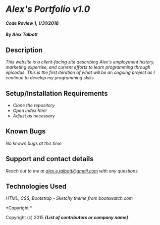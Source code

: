 # _Alex's Portfolio v1.0_

#### _Code Review 1, 1/31/2018_

#### By _**Alex Talbott**_

## Description

_This website is a client-facing site describing Alex's employment history, marketing expertise, and current efforts to learn programming through epicodus. This is the first iteration of what will be an ongoing project as I continue to develop my programming skills_

## Setup/Installation Requirements

* _Clone the repository_
* _Open index.html_
* _Adjust as necessary_


## Known Bugs

_No known bugs at this time_

## Support and contact details

_Reach out to me at alex.e.talbott@gmail.com with any questions._

## Technologies Used

_HTML, CSS, Bootstrap - Sketchy theme from bootswatch.com_


*Copyright *

Copyright (c) 2015 **_{List of contributors or company name}_**
